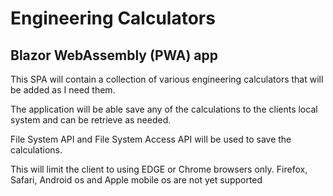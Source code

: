 # Engineering Calculators
## Blazor WebAssembly (PWA) app

This SPA will contain a collection of various engineering calculators that
will be added as I need them.

The application will be able save any of the calculations to the clients local system and can be retrieve as needed.

File System API and File System Access API will be used to save the calculations.

This will limit the client to using EDGE or Chrome browsers only. Firefox, Safari, Android os and Apple mobile os are not yet supported


